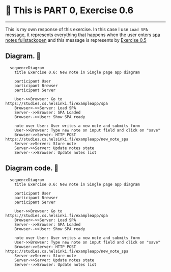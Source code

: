 # 📒 **This is PART 0, Exercise 0.6**

---

This is my own response of this exercise. In this case I use `Load SPA` message, it represents everything that happens when the user enters [spa notes fullstackopen](https://studies.cs.helsinki.fi/exampleapp/spa) and this message is represents by [Exercise 0.5](./exercise0.5.md)

## **Diagram.** 🔽

```mermaid
  sequenceDiagram
    title Exercise 0.6: New note in Single page app diagram
  
    participant User
    participant Browser
    participant Server
  
    User->>Browser: Go to https://studies.cs.helsinki.fi/exampleapp/spa
    Browser<->>Server: Load SPA
    Server-->>Browser: SPA Loaded
    Browser-->>User: Show SPA ready
  
    note over User: User writes a new note and submits form
    User->>Browser: Type new note on input field and click on "save"
    Browser->>Server: HTTP POST https://studies.cs.helsinki.fi/exampleapp/new_note_spa
    Server->>Server: Store note
    Server->>Server: Update notes state
    Server-->>Browser: Update notes list
```

## **Diagram code.** 🔽

```
  sequenceDiagram
    title Exercise 0.6: New note in Single page app diagram
  
    participant User
    participant Browser
    participant Server
  
    User->>Browser: Go to https://studies.cs.helsinki.fi/exampleapp/spa
    Browser<->>Server: Load SPA
    Server-->>Browser: SPA Loaded
    Browser-->>User: Show SPA ready
  
    note over User: User writes a new note and submits form
    User->>Browser: Type new note on input field and click on "save"
    Browser->>Server: HTTP POST https://studies.cs.helsinki.fi/exampleapp/new_note_spa
    Server->>Server: Store note
    Server->>Server: Update notes state
    Server-->>Browser: Update notes list
```
